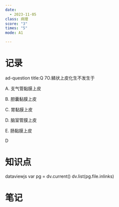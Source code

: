 ```yaml
---
date:
  - 2023-11-05
class: 病理
score: "3"
times: "5"
mode: A1

---
```



记录
==
ad-question
title:Q
7O.鳞状上皮化生不发生于

A. 支气管黏膜上皮

B. 胆囊黏膜上皮

C. 胃黏膜上皮

D. 脑室管膜上皮

E. 肠黏膜上皮



D


知识点
==
dataviewjs
var pg = dv.current()
dv.list(pg.file.inlinks)


笔记
==